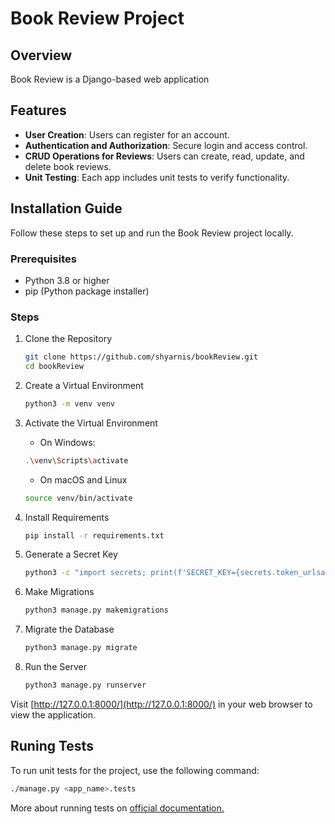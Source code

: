 # Book Review Project

## Overview

Book Review is a Django-based web application

## Features

-   **User Creation**: Users can register for an account.
-   **Authentication and Authorization**: Secure login and access control.
-   **CRUD Operations for Reviews**: Users can create, read, update, and delete book reviews.
-   **Unit Testing**: Each app includes unit tests to verify functionality.

## Installation Guide

Follow these steps to set up and run the Book Review project locally.

### Prerequisites

-   Python 3.8 or higher
-   pip (Python package installer)

### Steps

1. Clone the Repository

    ```bash
    git clone https://github.com/shyarnis/bookReview.git
    cd bookReview
    ```

2. Create a Virtual Environment
    ```bash
    python3 -m venv venv
    ```
3. Activate the Virtual Environment
    - On Windows:
    ```bash
    .\venv\Scripts\activate
    ```
    - On macOS and Linux
    ```bash
    source venv/bin/activate
    ```
4. Install Requirements
    ```bash
    pip install -r requirements.txt
    ```
5. Generate a Secret Key
    ```bash
    python3 -c "import secrets; print(f'SECRET_KEY={secrets.token_urlsafe()}')" > .env
    ```
6. Make Migrations
    ```bash
    python3 manage.py makemigrations
    ```
7. Migrate the Database
    ```bash
    python3 manage.py migrate
    ```
8. Run the Server
    ```bash
    python3 manage.py runserver
    ```

Visit [http://127.0.0.1:8000/](http://127.0.0.1:8000/) in your web browser to view the application.

## Runing Tests

To run unit tests for the project, use the following command:

```bash
./manage.py <app_name>.tests
```

More about running tests on [official documentation.](https://docs.djangoproject.com/en/5.0/topics/testing/overview/#running-tests)
